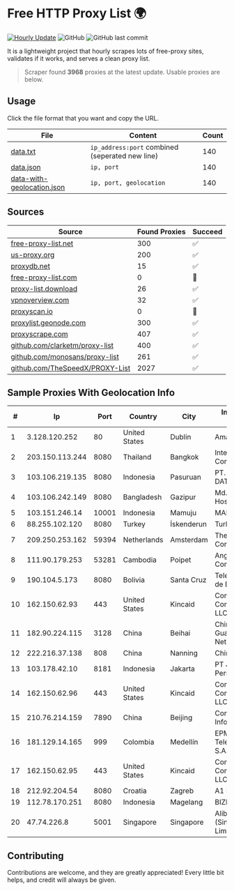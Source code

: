 
# Free HTTP Proxy List 🌍

[![Hourly Update](https://github.com/mertguvencli/http-proxy-list/actions/workflows/main.yml/badge.svg?branch=main)](https://github.com/mertguvencli/http-proxy-list/actions/workflows/main.yml)
![GitHub](https://img.shields.io/github/license/mertguvencli/http-proxy-list)
![GitHub last commit](https://img.shields.io/github/last-commit/mertguvencli/http-proxy-list)

It is a lightweight project that hourly scrapes lots of free-proxy sites, validates if it works, and serves a clean proxy list.


> Scraper found **3968** proxies at the latest update. Usable proxies are below.

## Usage

Click the file format that you want and copy the URL.


|File|Content|Count|
|----|-------|-----|
|[data.txt](https://raw.githubusercontent.com/mertguvencli/http-proxy-list/main/proxy-list/data.txt)|`ip_address:port` combined (seperated new line)|140|
|[data.json](https://raw.githubusercontent.com/mertguvencli/http-proxy-list/main/proxy-list/data.json)|`ip, port`|140|
|[data-with-geolocation.json](https://raw.githubusercontent.com/mertguvencli/http-proxy-list/main/proxy-list/data-with-geolocation.json)|`ip, port, geolocation`|140|

## Sources

|Source|Found Proxies|Succeed|
|------|-------------|-------|
|[free-proxy-list.net](https://free-proxy-list.net)|300|✅|
|[us-proxy.org](https://www.us-proxy.org)|200|✅|
|[proxydb.net](http://proxydb.net)|15|✅|
|[free-proxy-list.com](https://free-proxy-list.com/?page=&port=&type%5B%5D=http&type%5B%5D=https&up_time=0&search=Search)|0|🚫|
|[proxy-list.download](https://www.proxy-list.download/HTTP)|26|✅|
|[vpnoverview.com](https://vpnoverview.com/privacy/anonymous-browsing/free-proxy-servers)|32|✅|
|[proxyscan.io](https://www.proxyscan.io)|0|🚫|
|[proxylist.geonode.com](https://proxylist.geonode.com/api/proxy-list?limit=300&page=1&sort_by=lastChecked&sort_type=desc&protocols=http,https)|300|✅|
|[proxyscrape.com](https://api.proxyscrape.com/v2/?request=displayproxies&protocol=http&timeout=10000&country=all&ssl=all&anonymity=all)|407|✅|
|[github.com/clarketm/proxy-list](https://raw.githubusercontent.com/clarketm/proxy-list/master/proxy-list-raw.txt)|400|✅|
|[github.com/monosans/proxy-list](https://raw.githubusercontent.com/monosans/proxy-list/main/proxies/http.txt)|261|✅|
|[github.com/TheSpeedX/PROXY-List](https://raw.githubusercontent.com/TheSpeedX/PROXY-List/master/http.txt)|2027|✅|


## Sample Proxies With Geolocation Info

|#|Ip|Port|Country|City|Internet Service Provider|
|-|--|----|-------|----|-------------------------|
|1|3.128.120.252|80|United States|Dublin|Amazon.com, Inc.|
|2|203.150.113.244|8080|Thailand|Bangkok|Internet Thailand Company Ltd.|
|3|103.106.219.135|8080|Indonesia|Pasuruan|PT. ARTHA LINTAS DATA MANDIRI|
|4|103.106.242.149|8080|Bangladesh|Gazipur|Md. Saddam Hossain|
|5|103.151.246.14|10001|Indonesia|Mamuju|MANAKARRANET|
|6|88.255.102.120|8080|Turkey|İskenderun|TurkTelekom|
|7|209.250.253.162|59394|Netherlands|Amsterdam|The Constant Company|
|8|111.90.179.253|53281|Cambodia|Poipet|Angkor Data Communication|
|9|190.104.5.173|8080|Bolivia|Santa Cruz|Telefónica Celular de Bolivia S.A.|
|10|162.150.62.93|443|United States|Kincaid|Comcast Cable Communications, LLC|
|11|182.90.224.115|3128|China|Beihai|China Unicom Guangxi Province Network|
|12|222.216.37.138|808|China|Nanning|Chinanet|
|13|103.178.42.10|8181|Indonesia|Jakarta|PT Jaring Solusi Persada|
|14|162.150.62.96|443|United States|Kincaid|Comcast Cable Communications, LLC|
|15|210.76.214.159|7890|China|Beijing|Computer Network Information Center|
|16|181.129.14.165|999|Colombia|Medellín|EPM Telecomunicaciones S.A. E.S.P.|
|17|162.150.62.95|443|United States|Kincaid|Comcast Cable Communications, LLC|
|18|212.92.204.54|8080|Croatia|Zagreb|A1 Hrvatska d.o.o|
|19|112.78.170.251|8080|Indonesia|Magelang|BIZNET|
|20|47.74.226.8|5001|Singapore|Singapore|Alibaba Cloud (Singapore) Private Limited|



## Contributing

Contributions are welcome, and they are greatly appreciated! Every
little bit helps, and credit will always be given.

